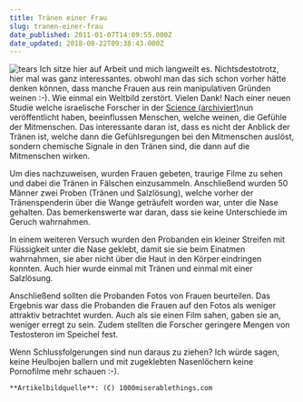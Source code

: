 ```yaml
---
title: Tränen einer Frau
slug: tranen-einer-frau
date_published: 2011-01-07T14:09:55.000Z
date_updated: 2018-08-22T09:38:43.000Z
---
```


![tears](//picdump.thafaker.de/2011/01/tears.jpg) Ich sitze hier auf Arbeit und mich langweilt es. Nichtsdestotrotz, hier mal was ganz interessantes. obwohl man das sich schon vorher hätte denken können, dass manche Frauen aus rein manipulativen Gründen weinen :-). Wie einmal ein Weltbild zerstört. Vielen Dank! Nach einer neuen Studie welche israelische Forscher in der [Science  (archiviert)](http://web.archive.org/web/20110112063625/http://www.sciencemag.org/content/early/2011/01/05/science.1198331)nun veröffentlicht haben, beeinflussen Menschen, welche weinen, die Gefühle der Mitmenschen. Das interessante daran ist, dass es nicht der Anblick der Tränen ist, welche dann die Gefühlsregungen bei den Mitmenschen auslöst, sondern chemische Signale in den Tränen sind, die dann auf die Mitmenschen wirken.

Um dies nachzuweisen, wurden Frauen gebeten, traurige Filme zu sehen und dabei die Tränen in Fälschen einzusammeln. Anschließend wurden 50 Männer zwei Proben (Tränen und Salzlösung), welche vorher der Tränenspenderin über die Wange geträufelt worden war, unter die Nase gehalten. Das bemerkenswerte war daran, dass sie keine Unterschiede im Geruch wahrnahmen.

In einem weiteren Versuch wurden den Probanden ein kleiner Streifen mit Flüssigkeit unter die Nase geklebt, damit sie sie beim Einatmen wahrnahmen, sie aber nicht über die Haut in den Körper eindringen konnten. Auch hier wurde einmal mit Tränen und einmal mit einer Salzlösung.

Anschließend sollten die Probanden Fotos von Frauen beurteilen. Das Ergebnis war dass die Probanden die Frauen auf den Fotos als weniger attraktiv betrachtet wurden. Auch als sie einen Film sahen, gaben sie an, weniger erregt zu sein. Zudem stellten die Forscher geringere Mengen von Testosteron im Speichel fest.

Wenn Schlussfolgerungen sind nun daraus zu ziehen? Ich würde sagen, keine Heulbojen ballern und mit zugeklebten Nasenlöchern keine Pornofilme mehr schauen :-).

`**Artikelbildquelle**: (C) 1000miserablethings.com`
